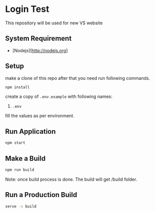 # Login Test

This repository will be used for new VS website

## System Requirement

- [Nodejs][http://nodejs.org]

## Setup

make a clone of this repo after that you need run following commands.

```bash
npm install

```

create a copy of `.env.example` with following names:

1. `.env`

fill the values as per environment.

## Run Application

```bash
npm start

```

## Make a Build

```bash
npm run build

```

Note: once build process is done. The build will get /build folder.

## Run a Production Build

```bash
serve -s build

```
